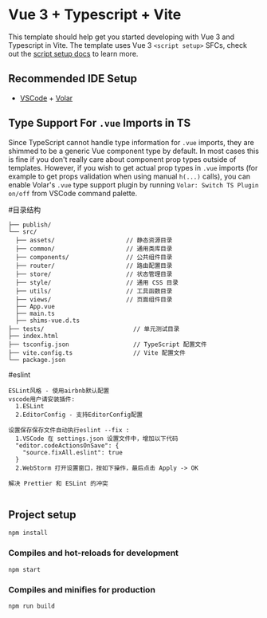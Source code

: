 # Vue 3 + Typescript + Vite

This template should help get you started developing with Vue 3 and Typescript in Vite. The template uses Vue 3 `<script setup>` SFCs, check out the [script setup docs](https://v3.vuejs.org/api/sfc-script-setup.html#sfc-script-setup) to learn more.

## Recommended IDE Setup

- [VSCode](https://code.visualstudio.com/) + [Volar](https://marketplace.visualstudio.com/items?itemName=johnsoncodehk.volar)

## Type Support For `.vue` Imports in TS

Since TypeScript cannot handle type information for `.vue` imports, they are shimmed to be a generic Vue component type by default. In most cases this is fine if you don't really care about component prop types outside of templates. However, if you wish to get actual prop types in `.vue` imports (for example to get props validation when using manual `h(...)` calls), you can enable Volar's `.vue` type support plugin by running `Volar: Switch TS Plugin on/off` from VSCode command palette.

#目录结构

```
├── publish/
└── src/
  ├── assets/                    // 静态资源目录
  ├── common/                    // 通用类库目录
  ├── components/                // 公共组件目录
  ├── router/                    // 路由配置目录
  ├── store/                     // 状态管理目录
  ├── style/                     // 通用 CSS 目录
  ├── utils/                     // 工具函数目录
  ├── views/                     // 页面组件目录
  ├── App.vue
  ├── main.ts
  ├── shims-vue.d.ts
├── tests/                         // 单元测试目录
├── index.html
├── tsconfig.json                  // TypeScript 配置文件
├── vite.config.ts                 // Vite 配置文件
└── package.json
```

#eslint

```
ESLint风格 - 使用airbnb默认配置
vscode用户请安装插件:
  1.ESLint
  2.EditorConfig - 支持EditorConfig配置

设置保存保存文件自动执行eslint --fix :
  1.VSCode 在 settings.json 设置文件中，增加以下代码
  "editor.codeActionsOnSave": {
    "source.fixAll.eslint": true
  }
  2.WebStorm 打开设置窗口，按如下操作，最后点击 Apply -> OK

解决 Prettier 和 ESLint 的冲突


```

## Project setup
```
npm install
```

### Compiles and hot-reloads for development
```
npm start
```

### Compiles and minifies for production
```
npm run build
```
